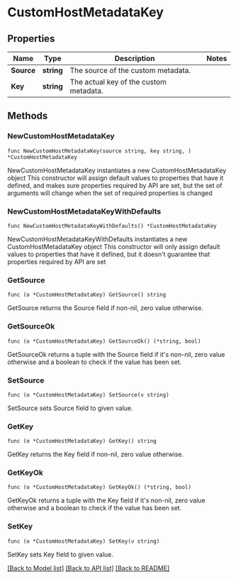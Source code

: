 # CustomHostMetadataKey

## Properties

Name | Type | Description | Notes
------------ | ------------- | ------------- | -------------
**Source** | **string** | The source of the custom metadata. | 
**Key** | **string** | The actual key of the custom metadata. | 

## Methods

### NewCustomHostMetadataKey

`func NewCustomHostMetadataKey(source string, key string, ) *CustomHostMetadataKey`

NewCustomHostMetadataKey instantiates a new CustomHostMetadataKey object
This constructor will assign default values to properties that have it defined,
and makes sure properties required by API are set, but the set of arguments
will change when the set of required properties is changed

### NewCustomHostMetadataKeyWithDefaults

`func NewCustomHostMetadataKeyWithDefaults() *CustomHostMetadataKey`

NewCustomHostMetadataKeyWithDefaults instantiates a new CustomHostMetadataKey object
This constructor will only assign default values to properties that have it defined,
but it doesn't guarantee that properties required by API are set

### GetSource

`func (o *CustomHostMetadataKey) GetSource() string`

GetSource returns the Source field if non-nil, zero value otherwise.

### GetSourceOk

`func (o *CustomHostMetadataKey) GetSourceOk() (*string, bool)`

GetSourceOk returns a tuple with the Source field if it's non-nil, zero value otherwise
and a boolean to check if the value has been set.

### SetSource

`func (o *CustomHostMetadataKey) SetSource(v string)`

SetSource sets Source field to given value.


### GetKey

`func (o *CustomHostMetadataKey) GetKey() string`

GetKey returns the Key field if non-nil, zero value otherwise.

### GetKeyOk

`func (o *CustomHostMetadataKey) GetKeyOk() (*string, bool)`

GetKeyOk returns a tuple with the Key field if it's non-nil, zero value otherwise
and a boolean to check if the value has been set.

### SetKey

`func (o *CustomHostMetadataKey) SetKey(v string)`

SetKey sets Key field to given value.



[[Back to Model list]](../README.md#documentation-for-models) [[Back to API list]](../README.md#documentation-for-api-endpoints) [[Back to README]](../README.md)


